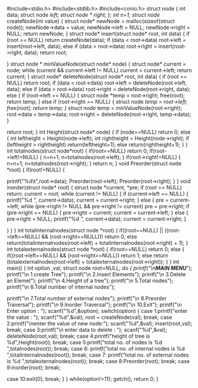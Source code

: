 #include<stdio.h>
#include<stdlib.h>
#include<conio.h>
struct node
{
int data;
struct node *left;
struct node * right;
};
int n=1;
struct node* createNode(int value)
{
struct node* newNode = malloc(sizeof(struct node));
newNode->data = value;
newNode->left = NULL;
newNode->right = NULL;
return newNode;
}
struct node* insert(struct node* root, int data)
{
if (root == NULL) return createNode(data);
if (data < root->data)
root->left = insert(root->left, data);
else if (data > root->data)
root->right = insert(root->right, data);
return root;

}
struct node * minValueNode(struct node* node)
{
struct node* current = node;
while (current && current->left != NULL)
current = current->left;
return current;
}
struct node* deleteNode(struct node* root, int data)
{
if (root == NULL) return root;
if (data < root->data)
root->left = deleteNode(root->left, data);
else if (data > root->data)
root->right = deleteNode(root->right, data);
else
{
if (root->left == NULL)
{
struct node *temp = root->right;
free(root);
return temp;
}
else if (root->right == NULL)
{
struct node *temp = root->left;
free(root);
return temp;
}
struct node* temp = minValueNode(root->right);
root->data = temp->data;
root->right = deleteNode(root->right, temp->data);
}

return root;
}
int Height(struct node* node)
{
if (node==NULL)
return 0;
else
{
int leftheight = Height(node->left);
int rightheight = Height(node->right);
if (leftheight > rightheight)
return(leftheight+1);
else return(rightheight+1);
}
}
int totalnodes(struct node*root)
{
if(root==NULL)
return 0;
if(root->left!=NULL)
{
n=n+1;
n=totalnodes(root->left);
}
if(root->right!=NULL)
{
n=n+1;
n=totalnodes(root->right);
}
return n;
}
void Preorder(struct node *root)
{
if(root!=NULL)
{

printf("%d\t",root->data);
Preorder(root->left);
Preorder(root->right);
}
}
void inorder(struct node* root)
{
struct node *current, *pre;
if (root == NULL)
return;
current = root;
while (current != NULL) {
if (current->left == NULL) {
printf("%d ", current->data);
current = current->right;
}
else {
pre = current->left;
while (pre->right != NULL && pre->right != current)
pre = pre->right;
if (pre->right == NULL) {
pre->right = current;
current = current->left;
}
else {
pre->right = NULL;
printf("%d ", current->data);
current = current->right;
}

}
}
}
int totalinternalnodes(struct node *root)
{
if((root==NULL) || ((root->left==NULL) && (root->right==NULL)))
return 0;
else
return(totalinternalnodes(root->left) + totalinternalnodes(root->right) + 1);
}
int totalexternalnodes(struct node *root)
{
if(root==NULL)
return 0;
else {
if((root->left==NULL) && (root->right==NULL))
return 1;
else
return (totalexternalnodes(root->left) +
totalexternalnodes(root->right));
}
}
int main()
{
int option ,val;
struct node *root=NULL;
do
{
printf("\n***********MAIN MENU************");
printf("\n 1.create Tree");
printf("\n 2.Insert Elements");
printf("\n 3.Delete an Elemet");
printf("\n 4.Height of a tree");
printf("\n 5.Total nodes");
printf("\n 6.Total number of internal nodes");

printf("\n 7.Total number of external nodes");
printf("\n 8.Preorder Traversal");
printf("\n 9.Inorder Traversal");
printf("\n 10.Exit");
printf("\n Enter option : ");
scanf("%d",&option);
switch(option)
{
case 1:printf("enter the value : ");
scanf("%d",&val);
root = createNode(val);
break;
case 2:printf("\nenter the value of new node:");
scanf("%d",&val);
insert(root,val);
break;
case 3:printf("\n enter data to delete : ");
scanf("%d",&val);
deleteNode(root,val);
break;
case 4:printf("height of tree is %d",Height(root));
break;
case 5:printf("total no. of nodes is %d ",totalnodes(root));
break;
case 6:
printf("total no. of internal nodes is %d ",totalinternalnodes(root));
break;
case 7:
printf("total no. of external nodes is %d ",totalexternalnodes(root));
break;
case 8:Preorder(root);
break;
case 9:inorder(root);
break;

case 10:exit(0);
break;
}
}
while(option!=11);
getch();
return 0;
}
